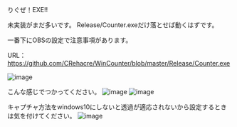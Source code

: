 りぐぜ！EXE!!

未実装がまだ多いです。
Release/Counter.exeだけ落とせば動くはずです。

一番下にOBSの設定で注意事項があります。


URL：
https://github.com/CRehacre/WinCounter/blob/master/Release/Counter.exe

![image](https://github.com/CRehacre/WinCounter/assets/157162149/103f6b6d-fa2c-4ff3-a088-9fb37add1a19)

こんな感じでつかってください。
![image](https://github.com/CRehacre/WinCounter/assets/157162149/8a8d7f3b-c64e-4502-ae22-f2dfbc5355e9)
![image](https://github.com/CRehacre/WinCounter/assets/157162149/1ee9bf0f-b642-4562-bc16-117d1c36f4b4)


キャプチャ方法をwindows10にしないと透過が適応されないから設定するときは気を付けてください。
![image](https://github.com/CRehacre/WinCounter/assets/157162149/f9f8a58b-367a-4fda-8365-849875abb7cb)
